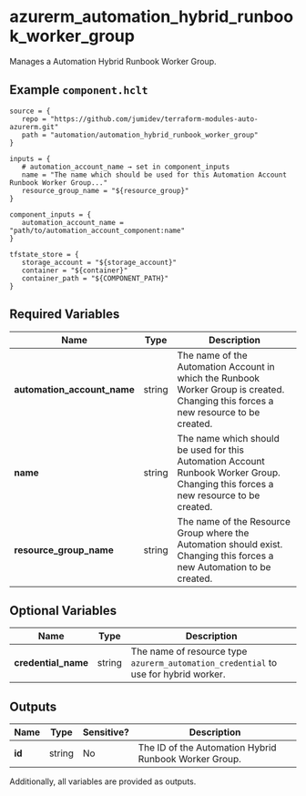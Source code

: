 # azurerm_automation_hybrid_runbook_worker_group

Manages a Automation Hybrid Runbook Worker Group.

## Example `component.hclt`

```hcl
source = {
   repo = "https://github.com/jumidev/terraform-modules-auto-azurerm.git"   
   path = "automation/automation_hybrid_runbook_worker_group"   
}

inputs = {
   # automation_account_name → set in component_inputs
   name = "The name which should be used for this Automation Account Runbook Worker Group..."   
   resource_group_name = "${resource_group}"   
}

component_inputs = {
   automation_account_name = "path/to/automation_account_component:name"   
}

tfstate_store = {
   storage_account = "${storage_account}"   
   container = "${container}"   
   container_path = "${COMPONENT_PATH}"   
}

```

## Required Variables

| Name | Type |  Description |
| ---- | --------- |  ----------- |
| **automation_account_name** | string |  The name of the Automation Account in which the Runbook Worker Group is created. Changing this forces a new resource to be created. | 
| **name** | string |  The name which should be used for this Automation Account Runbook Worker Group. Changing this forces a new resource to be created. | 
| **resource_group_name** | string |  The name of the Resource Group where the Automation should exist. Changing this forces a new Automation to be created. | 

## Optional Variables

| Name | Type |  Description |
| ---- | --------- |  ----------- |
| **credential_name** | string |  The name of resource type `azurerm_automation_credential` to use for hybrid worker. | 



## Outputs

| Name | Type | Sensitive? | Description |
| ---- | ---- | --------- | --------- |
| **id** | string | No  | The ID of the Automation Hybrid Runbook Worker Group. | 

Additionally, all variables are provided as outputs.
